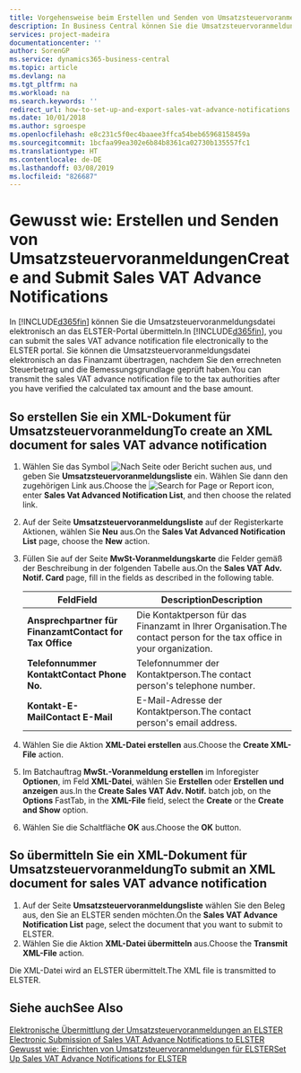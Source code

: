 ```yaml
---
title: Vorgehensweise beim Erstellen und Senden von Umsatzsteuervoranmeldungen
description: In Business Central können Sie die Umsatzsteuervoranmeldungsdatei elektronisch an das ELSTER-Portal übermitteln. Sie können die Umsatzsteuervoranmeldungsdatei elektronisch an das Finanzamt übertragen, nachdem Sie den errechneten Steuerbetrag und die Bemessungsgrundlage geprüft haben.
services: project-madeira
documentationcenter: ''
author: SorenGP
ms.service: dynamics365-business-central
ms.topic: article
ms.devlang: na
ms.tgt_pltfrm: na
ms.workload: na
ms.search.keywords: ''
redirect_url: how-to-set-up-and-export-sales-vat-advance-notifications.md
ms.date: 10/01/2018
ms.author: sgroespe
ms.openlocfilehash: e8c231c5f0ec4baaee3ffca54beb65968158459a
ms.sourcegitcommit: 1bcfaa99ea302e6b84b8361ca02730b135557fc1
ms.translationtype: HT
ms.contentlocale: de-DE
ms.lasthandoff: 03/08/2019
ms.locfileid: "826687"
---
```

# <a name="create-and-submit-sales-vat-advance-notifications"></a><span data-ttu-id="07aee-104">Gewusst wie: Erstellen und Senden von Umsatzsteuervoranmeldungen</span><span class="sxs-lookup"><span data-stu-id="07aee-104">Create and Submit Sales VAT Advance Notifications</span></span>
<span data-ttu-id="07aee-105">In [!INCLUDE[d365fin](../../includes/d365fin_md.md)] können Sie die Umsatzsteuervoranmeldungsdatei elektronisch an das ELSTER-Portal übermitteln.</span><span class="sxs-lookup"><span data-stu-id="07aee-105">In [!INCLUDE[d365fin](../../includes/d365fin_md.md)], you can submit the sales VAT advance notification file electronically to the ELSTER portal.</span></span> <span data-ttu-id="07aee-106">Sie können die Umsatzsteuervoranmeldungsdatei elektronisch an das Finanzamt übertragen, nachdem Sie den errechneten Steuerbetrag und die Bemessungsgrundlage geprüft haben.</span><span class="sxs-lookup"><span data-stu-id="07aee-106">You can transmit the sales VAT advance notification file to the tax authorities after you have verified the calculated tax amount and the base amount.</span></span>  

## <a name="to-create-an-xml-document-for-sales-vat-advance-notification"></a><span data-ttu-id="07aee-107">So erstellen Sie ein XML-Dokument für Umsatzsteuervoranmeldung</span><span class="sxs-lookup"><span data-stu-id="07aee-107">To create an XML document for sales VAT advance notification</span></span>  

1.  <span data-ttu-id="07aee-108">Wählen Sie das Symbol ![Nach Seite oder Bericht suchen](../../media/ui-search/search_small.png "Symbol „Nach Seite oder Bericht suchen”") aus, und geben Sie **Umsatzsteuervoranmeldungsliste** ein. Wählen Sie dann den zugehörigen Link aus.</span><span class="sxs-lookup"><span data-stu-id="07aee-108">Choose the ![Search for Page or Report](../../media/ui-search/search_small.png "Search for Page or Report icon") icon, enter **Sales Vat Advanced Notification List**, and then choose the related link.</span></span>  
2.  <span data-ttu-id="07aee-109">Auf der Seite **Umsatzsteuervoranmeldungsliste** auf der Registerkarte Aktionen, wählen Sie **Neu** aus.</span><span class="sxs-lookup"><span data-stu-id="07aee-109">On the **Sales Vat Advanced Notification List** page, choose the **New** action.</span></span>  
3.  <span data-ttu-id="07aee-110">Füllen Sie auf der Seite **MwSt-Voranmeldungskarte** die Felder gemäß der Beschreibung in der folgenden Tabelle aus.</span><span class="sxs-lookup"><span data-stu-id="07aee-110">On the **Sales VAT Adv. Notif. Card** page, fill in the fields as described in the following table.</span></span>  

    |<span data-ttu-id="07aee-111">Feld</span><span class="sxs-lookup"><span data-stu-id="07aee-111">Field</span></span>|<span data-ttu-id="07aee-112">Description</span><span class="sxs-lookup"><span data-stu-id="07aee-112">Description</span></span>|  
    |------------------------------------|---------------------------------------|  
    |<span data-ttu-id="07aee-113">**Ansprechpartner für Finanzamt**</span><span class="sxs-lookup"><span data-stu-id="07aee-113">**Contact for Tax Office**</span></span>|<span data-ttu-id="07aee-114">Die Kontaktperson für das Finanzamt in Ihrer Organisation.</span><span class="sxs-lookup"><span data-stu-id="07aee-114">The contact person for the tax office in your organization.</span></span>|  
    |<span data-ttu-id="07aee-115">**Telefonnummer Kontakt**</span><span class="sxs-lookup"><span data-stu-id="07aee-115">**Contact Phone No.**</span></span>|<span data-ttu-id="07aee-116">Telefonnummer der Kontaktperson.</span><span class="sxs-lookup"><span data-stu-id="07aee-116">The contact person's telephone number.</span></span>|  
    |<span data-ttu-id="07aee-117">**Kontakt-E-Mail**</span><span class="sxs-lookup"><span data-stu-id="07aee-117">**Contact E-Mail**</span></span>|<span data-ttu-id="07aee-118">E-Mail-Adresse der Kontaktperson.</span><span class="sxs-lookup"><span data-stu-id="07aee-118">The contact person's email address.</span></span>|  

5.  <span data-ttu-id="07aee-119">Wählen Sie die Aktion **XML-Datei erstellen** aus.</span><span class="sxs-lookup"><span data-stu-id="07aee-119">Choose the **Create XML-File** action.</span></span>  
6.  <span data-ttu-id="07aee-120">Im Batchauftrag **MwSt.-Voranmeldung erstellen** im Inforegister **Optionen**, im Feld **XML-Datei**, wählen Sie **Erstellen** oder **Erstellen und anzeigen** aus.</span><span class="sxs-lookup"><span data-stu-id="07aee-120">In the **Create Sales VAT Adv. Notif.** batch job, on the **Options** FastTab, in the **XML-File** field, select the **Create** or the **Create and Show** option.</span></span>  
7.  <span data-ttu-id="07aee-121">Wählen Sie die Schaltfläche **OK** aus.</span><span class="sxs-lookup"><span data-stu-id="07aee-121">Choose the **OK** button.</span></span>  

## <a name="to-submit-an-xml-document-for-sales-vat-advance-notification"></a><span data-ttu-id="07aee-122">So übermitteln Sie ein XML-Dokument für Umsatzsteuervoranmeldung</span><span class="sxs-lookup"><span data-stu-id="07aee-122">To submit an XML document for sales VAT advance notification</span></span>  

1.  <span data-ttu-id="07aee-123">Auf der Seite **Umsatzsteuervoranmeldungsliste** wählen Sie den Beleg aus, den Sie an ELSTER senden möchten.</span><span class="sxs-lookup"><span data-stu-id="07aee-123">On the **Sales VAT Advance Notification List** page, select the document that you want to submit to ELSTER.</span></span>  
2.  <span data-ttu-id="07aee-124">Wählen Sie die Aktion **XML-Datei übermitteln** aus.</span><span class="sxs-lookup"><span data-stu-id="07aee-124">Choose the **Transmit XML-File** action.</span></span>  

<span data-ttu-id="07aee-125">Die XML-Datei wird an ELSTER übermittelt.</span><span class="sxs-lookup"><span data-stu-id="07aee-125">The XML file is transmitted to ELSTER.</span></span>  

## <a name="see-also"></a><span data-ttu-id="07aee-126">Siehe auch</span><span class="sxs-lookup"><span data-stu-id="07aee-126">See Also</span></span>  
 <span data-ttu-id="07aee-127">[Elektronische Übermittlung der Umsatzsteuervoranmeldungen an ELSTER](electronic-submission-of-sales-vat-advance-notifications-to-elster.md) </span><span class="sxs-lookup"><span data-stu-id="07aee-127">[Electronic Submission of Sales VAT Advance Notifications to ELSTER](electronic-submission-of-sales-vat-advance-notifications-to-elster.md) </span></span>  
 [<span data-ttu-id="07aee-128">Gewusst wie: Einrichten von Umsatzsteuervoranmeldungen für ELSTER</span><span class="sxs-lookup"><span data-stu-id="07aee-128">Set Up Sales VAT Advance Notifications for ELSTER</span></span>](how-to-set-up-sales-vat-advance-notifications-for-elster.md)
